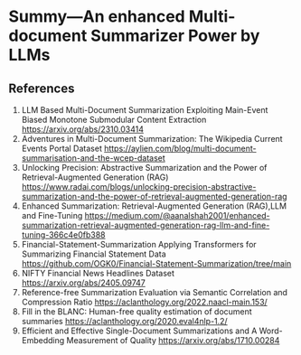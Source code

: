 # Summy—An enhanced Multi-document Summarizer Power by LLMs


## References 
1. LLM Based Multi-Document Summarization Exploiting Main-Event Biased Monotone Submodular Content Extraction
https://arxiv.org/abs/2310.03414 
2. Adventures in Multi-Document Summarization: The Wikipedia Current Events Portal Dataset https://aylien.com/blog/multi-document-summarisation-and-the-wcep-dataset 
3. Unlocking Precision: Abstractive Summarization and the Power of Retrieval-Augmented Generation (RAG) https://www.radai.com/blogs/unlocking-precision-abstractive-summarization-and-the-power-of-retrieval-augmented-generation-rag 
4. Enhanced Summarization: Retrieval-Augmented Generation (RAG),LLM and Fine-Tuning https://medium.com/@aanalshah2001/enhanced-summarization-retrieval-augmented-generation-rag-llm-and-fine-tuning-366c4e0fb388
5. Financial-Statement-Summarization
Applying Transformers for Summarizing Financial Statement Data
https://github.com/OGK0/Financial-Statement-Summarization/tree/main 
6. NIFTY Financial News Headlines Dataset
https://arxiv.org/abs/2405.09747 
7. Reference-free Summarization Evaluation via Semantic Correlation and Compression Ratio
https://aclanthology.org/2022.naacl-main.153/ 
8. Fill in the BLANC: Human-free quality estimation of document summaries
https://aclanthology.org/2020.eval4nlp-1.2/
9. Efficient and Effective Single-Document Summarizations and A Word-Embedding Measurement of Quality
https://arxiv.org/abs/1710.00284